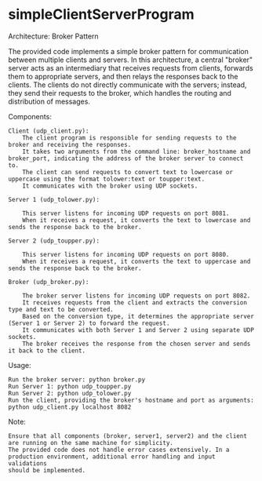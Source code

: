 # simpleClientServerProgram

Architecture: Broker Pattern

The provided code implements a simple broker pattern for communication between multiple clients and servers. In this architecture, a central "broker" server acts as an intermediary that receives requests from clients, forwards them to appropriate servers, and then relays the responses back to the clients. The clients do not directly communicate with the servers; instead, they send their requests to the broker, which handles the routing and distribution of messages.

Components:

    Client (udp_client.py):
        The client program is responsible for sending requests to the broker and receiving the responses.
        It takes two arguments from the command line: broker_hostname and broker_port, indicating the address of the broker server to connect to.
        The client can send requests to convert text to lowercase or uppercase using the format tolower:text or toupper:text.
        It communicates with the broker using UDP sockets.

    Server 1 (udp_tolower.py):

        This server listens for incoming UDP requests on port 8081.
        When it receives a request, it converts the text to lowercase and sends the response back to the broker.

    Server 2 (udp_toupper.py):

        This server listens for incoming UDP requests on port 8080.
        When it receives a request, it converts the text to uppercase and sends the response back to the broker.

    Broker (udp_broker.py):

        The broker server listens for incoming UDP requests on port 8082.
        It receives requests from the client and extracts the conversion type and text to be converted.
        Based on the conversion type, it determines the appropriate server (Server 1 or Server 2) to forward the request.
        It communicates with both Server 1 and Server 2 using separate UDP sockets.
        The broker receives the response from the chosen server and sends it back to the client.

Usage:

    Run the broker server: python broker.py
    Run Server 1: python udp_toupper.py
    Run Server 2: python udp_tolower.py
    Run the client, providing the broker's hostname and port as arguments: python udp_client.py localhost 8082

Note:

    Ensure that all components (broker, server1, server2) and the client are running on the same machine for simplicity.
    The provided code does not handle error cases extensively. In a production environment, additional error handling and input validations
    should be implemented.



